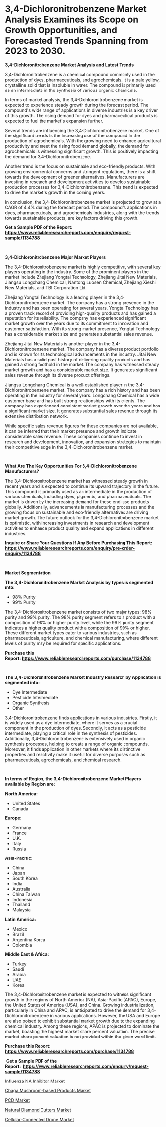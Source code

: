 <p><h1>3,4-Dichloronitrobenzene Market Analysis Examines its Scope on Growth Opportunities, and Forecasted Trends Spanning from 2023 to 2030.</h1></p><p><strong>3,4-Dichloronitrobenzene Market Analysis and Latest Trends</strong></p>
<p><p>3,4-Dichloronitrobenzene is a chemical compound commonly used in the production of dyes, pharmaceuticals, and agrochemicals. It is a pale yellow, crystalline solid that is insoluble in water. The compound is primarily used as an intermediate in the synthesis of various organic chemicals.</p><p>In terms of market analysis, the 3,4-Dichloronitrobenzene market is expected to experience steady growth during the forecast period. The compound's wide range of applications in diverse industries is a key driver of this growth. The rising demand for dyes and pharmaceutical products is expected to fuel the market's expansion further.</p><p>Several trends are influencing the 3,4-Dichloronitrobenzene market. One of the significant trends is the increasing use of the compound in the production of agrochemicals. With the growing need to enhance agricultural productivity and meet the rising food demand globally, the demand for agrochemicals is witnessing significant growth. This is positively impacting the demand for 3,4-Dichloronitrobenzene.</p><p>Another trend is the focus on sustainable and eco-friendly products. With growing environmental concerns and stringent regulations, there is a shift towards the development of greener alternatives. Manufacturers are investing in research and development activities to develop sustainable production processes for 3,4-Dichloronitrobenzene. This trend is expected to drive the market's growth in the coming years.</p><p>In conclusion, the 3,4-Dichloronitrobenzene market is projected to grow at a CAGR of 4.4% during the forecast period. The compound's applications in dyes, pharmaceuticals, and agrochemicals industries, along with the trends towards sustainable products, are key factors driving this growth.</p></p>
<p><strong>Get a Sample PDF of the Report:&nbsp; <a href="https://www.reliableresearchreports.com/enquiry/request-sample/1134788">https://www.reliableresearchreports.com/enquiry/request-sample/1134788</a></strong></p>
<p>&nbsp;</p>
<p><strong>3,4-Dichloronitrobenzene Major Market Players</strong></p>
<p><p>The 3,4-Dichloronitrobenzene market is highly competitive, with several key players operating in the industry. Some of the prominent players in the market include Zhejiang Yongtai Technology, Zhejiang Jitai New Materials, Jiangsu Longchang Chemical, Nantong Luosen Chemical, Zhejiang Xieshi New Materials, and TBI Corporation Ltd.</p><p>Zhejiang Yongtai Technology is a leading player in the 3,4-Dichloronitrobenzene market. The company has a strong presence in the industry and has been operating for several years. Yongtai Technology has a proven track record of providing high-quality products and has gained a reputation for its reliability. The company has experienced significant market growth over the years due to its commitment to innovation and customer satisfaction. With its strong market presence, Yongtai Technology has a considerable market size and generates substantial sales revenue.</p><p>Zhejiang Jitai New Materials is another player in the 3,4-Dichloronitrobenzene market. The company has a diverse product portfolio and is known for its technological advancements in the industry. Jitai New Materials has a solid past history of delivering quality products and has gained a strong foothold in the market. The company has witnessed steady market growth and has a considerable market size. It generates significant sales revenue through its diverse product offerings.</p><p>Jiangsu Longchang Chemical is a well-established player in the 3,4-Dichloronitrobenzene market. The company has a rich history and has been operating in the industry for several years. Longchang Chemical has a wide customer base and has built strong relationships with its clients. The company has experienced consistent market growth over the years and has a significant market size. It generates substantial sales revenue through its extensive distribution network.</p><p>While specific sales revenue figures for these companies are not available, it can be inferred that their market presence and growth indicate considerable sales revenue. These companies continue to invest in research and development, innovation, and expansion strategies to maintain their competitive edge in the 3,4-Dichloronitrobenzene market.</p></p>
<p>&nbsp;</p>
<p><strong>What Are The Key Opportunities For 3,4-Dichloronitrobenzene Manufacturers?</strong></p>
<p><p>The 3,4-Dichloronitrobenzene market has witnessed steady growth in recent years and is expected to continue its upward trajectory in the future. This compound is primarily used as an intermediate in the production of various chemicals, including dyes, pigments, and pharmaceuticals. The market is driven by the increasing demand for these end-use products globally. Additionally, advancements in manufacturing processes and the growing focus on sustainable and eco-friendly alternatives are driving market growth. The future outlook for the 3,4-Dichloronitrobenzene market is optimistic, with increasing investments in research and development activities to enhance product quality and expand applications in different industries.</p></p>
<p><strong>Inquire or Share Your Questions If Any Before Purchasing This Report: <a href="https://www.reliableresearchreports.com/enquiry/pre-order-enquiry/1134788">https://www.reliableresearchreports.com/enquiry/pre-order-enquiry/1134788</a></strong></p>
<p>&nbsp;</p>
<p><strong>Market Segmentation</strong></p>
<p><strong>The 3,4-Dichloronitrobenzene Market Analysis by types is segmented into:</strong></p>
<p><ul><li>98% Purity</li><li>99% Purity</li></ul></p>
<p><p>The 3,4-Dichloronitrobenzene market consists of two major types: 98% purity and 99% purity. The 98% purity segment refers to a product with a composition of 98% or higher purity level, while the 99% purity segment indicates a higher quality product with a composition of 99% or higher. These different market types cater to various industries, such as pharmaceuticals, agriculture, and chemical manufacturing, where different levels of purity may be required for specific applications.</p></p>
<p><strong>Purchase this Report:&nbsp;<a href="https://www.reliableresearchreports.com/purchase/1134788">https://www.reliableresearchreports.com/purchase/1134788</a></strong></p>
<p>&nbsp;</p>
<p><strong>The 3,4-Dichloronitrobenzene Market Industry Research by Application is segmented into:</strong></p>
<p><ul><li>Dye Intermediate</li><li>Pesticide Intermediate</li><li>Organic Synthesis</li><li>Other</li></ul></p>
<p><p>3,4-Dichloronitrobenzene finds applications in various industries. Firstly, it is widely used as a dye intermediate, where it serves as a crucial component in the production of dyes. Secondly, it acts as a pesticide intermediate, playing a critical role in the synthesis of pesticides. Additionally, 3,4-Dichloronitrobenzene is extensively used in organic synthesis processes, helping to create a range of organic compounds. Moreover, it finds application in other markets where its distinctive properties and reactivity make it useful for diverse purposes such as pharmaceuticals, agrochemicals, and chemical research.</p></p>
<p>&nbsp;</p>
<p><strong>In terms of Region, the 3,4-Dichloronitrobenzene Market Players available by Region are:</strong></p>
<p>
    <p> <strong> North America: </strong>
        <ul>
            <li>United States</li>
            <li>Canada</li>
        </ul>
        </p> 
    <p> <strong> Europe: </strong>
        <ul>
            <li>Germany</li>
            <li>France</li>
            <li>U.K.</li>
            <li>Italy</li>
            <li>Russia</li>
        </ul>
        </p> 
    <p> <strong> Asia-Pacific: </strong>
        <ul>
            <li>China</li>
            <li>Japan</li>
            <li>South Korea</li>
            <li>India</li>
            <li>Australia</li>
            <li>China Taiwan</li>
            <li>Indonesia</li>
            <li>Thailand</li>
            <li>Malaysia</li>
        </ul>
        </p> 
    <p> <strong> Latin America: </strong>
        <ul>
            <li>Mexico</li>
            <li>Brazil</li>
            <li>Argentina Korea</li>
            <li>Colombia</li>
        </ul>
        </p> 
    <p> <strong> Middle East & Africa: </strong>
        <ul>
            <li>Turkey</li>
            <li>Saudi</li>
            <li>Arabia</li>
            <li>UAE</li>
            <li>Korea</li>
        </ul>
    </p>
    </p>
<p><p>The 3,4-Dichloronitrobenzene market is expected to witness significant growth in the regions of North America (NA), Asia-Pacific (APAC), Europe, the United States of America (USA), and China. Growing industrialization, particularly in China and APAC, is anticipated to drive the demand for 3,4-Dichloronitrobenzene in various applications. However, the USA and Europe are also poised to exhibit substantial market growth due to the expanding chemical industry. Among these regions, APAC is projected to dominate the market, boasting the highest market share percent valuation. The precise market share percent valuation is not provided within the given word limit.</p></p>
<p><strong>Purchase this Report: <a href="https://www.reliableresearchreports.com/purchase/1134788">https://www.reliableresearchreports.com/purchase/1134788</a></strong></p>
<p>&nbsp;<strong>Get a Sample PDF of the Report:&nbsp;&nbsp;<a href="https://www.reliableresearchreports.com/enquiry/request-sample/1134788">https://www.reliableresearchreports.com/enquiry/request-sample/1134788</a></strong></p>
<p><strong></strong></p>
<p><p><a href="https://github.com/RoccoManning/Market-Research-Report-List-2/blob/main/influenza-na-inhibitor-market.md">Influenza NA Inhibitor Market</a></p><p><a href="https://medium.com/@adolfoadams1988/chaga-mushroom-based-products-market-analysis-its-cagr-market-segmentation-and-global-industry-7f6301d3fffb">Chaga Mushroom-based Products Market</a></p><p><a href="https://www.linkedin.com/pulse/pcd-market-challenges-opportunities-growth-drivers/">PCD Market</a></p><p><a href="https://www.linkedin.com/pulse/natural-diamond-cutters-market-challenges-opportunities/">Natural Diamond Cutters Market</a></p><p><a href="https://medium.com/@rosaerluke/cellular-connected-drone-market-size-reveals-the-best-marketing-channels-in-global-industry-686b66d493b5">Cellular-Connected Drone Market</a></p></p>
